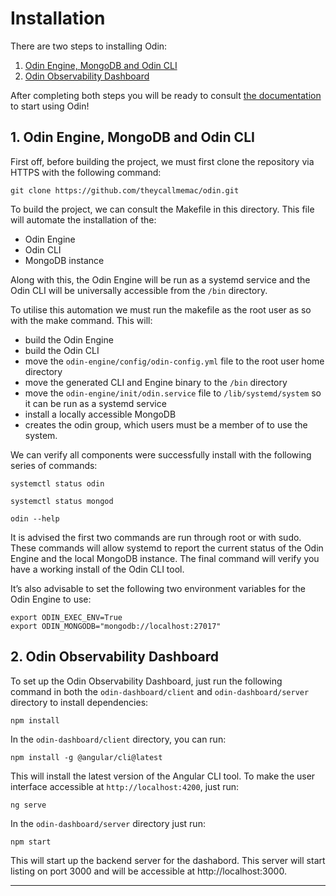 # Installation

There are two steps to installing Odin:
1. [Odin Engine, MongoDB and Odin CLI](https://github.com/theycallmemac/odin/blob/master/INSTALL.md#1-odin-engine-mongodb-and-odin-cli)
2. [Odin Observability Dashboard](https://github.com/theycallmemac/odin/blob/master/INSTALL.md#2-odin-observability-dashboard)

After completing both steps you will be ready to consult [the documentation](https://github.com/theycallmemac/odin/blob/final-year-project/docs/documentation/Odin-User-Manual.pdf) to start using Odin!


## 1. Odin Engine, MongoDB and Odin CLI

First off, before building the project, we must first clone the repository via HTTPS with the following command:

```
git clone https://github.com/theycallmemac/odin.git 
```

To build the project, we can consult the Makefile in this directory. This file will automate the installation of the:
- Odin Engine
- Odin CLI
- MongoDB instance

Along with this, the Odin Engine will be run as a systemd service and the Odin CLI will be universally accessible from the `/bin` directory.

To utilise this automation we must run the makefile as the root user as so with the make command. This will:
- build the Odin Engine
- build the Odin CLI
- move the `odin-engine/config/odin-config.yml` file to the root user home directory
- move the generated CLI and Engine binary to the `/bin` directory
- move the `odin-engine/init/odin.service` file to `/lib/systemd/system` so it can be run as a systemd service
- install a locally accessible MongoDB
- creates the odin group, which users must be a member of to use the system.

We can verify all components were successfully install with the following series of commands:
```
systemctl status odin

systemctl status mongod

odin --help
```

It is advised the first two commands are run through root or with sudo. These commands will allow systemd to report the current status of the Odin Engine and the local MongoDB instance. The final command will verify you have a working install of the Odin CLI tool.

It’s also advisable to set the following two environment variables for the Odin Engine to use:

```
export ODIN_EXEC_ENV=True
export ODIN_MONGODB="mongodb://localhost:27017"
```

## 2. Odin Observability Dashboard

To set up the Odin Observability Dashboard, just run the following command in both the `odin-dashboard/client` and `odin-dashboard/server` directory to install dependencies:

```
npm install
```

In the `odin-dashboard/client` directory, you can run: 

`npm install -g @angular/cli@latest`

This will install the latest version of the Angular CLI tool. To make the user interface accessible at `http://localhost:4200`, just run:

```
ng serve
```

In the `odin-dashboard/server` directory just run:

```
npm start
```

This will start up the backend server for the dashabord. This server will start listing on port 3000 and will be accessible at http://localhost:3000. 

---

